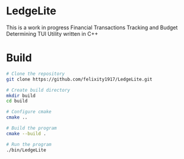 # LedgeLite
This is a work in progress Financial Transactions Tracking and Budget Determining TUI Utility written in C++

# Build
```sh
# Clone the repository
git clone https://github.com/felixity1917/LedgeLite.git

# Create build directory
mkdir build
cd build

# Configure cmake
cmake ..

# Build the program
cmake --build .

# Run the program
./bin/LedgeLite
```

